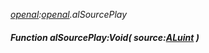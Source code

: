 _[openal](../../modules/openal/openal-module.md):[openal](../../modules/openal/openal-module.md).alSourcePlay_
##### Function alSourcePlay:Void( source:[ALuint](../../modules/openal/openal-aluint.md) )
